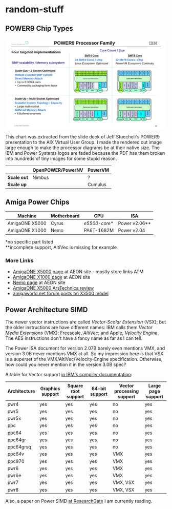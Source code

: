 # random-stuff

## POWER9 Chip Types

![slide 10 from POWER9 presentation](417cc949b5deeceec99d32fd6367102c2559b436.png)

This chart was extracted from the slide deck of Jeff Stuecheli's POWER9 presentation to the AIX Virtual User Group. I made the rendered out image large enough to make the processor diagrams be at their native size. The IBM and Power Systems logos are faded because the PDF has them broken into hundreds of tiny images for some stupid reason.

||OpenPOWER/PowerNV|PowerVM
-|-|-
**Scale out**|Nimbus|?
**Scale up**||Cumulus

## Amiga Power Chips

Machine|Motherboard|CPU|ISA
-|-|-|-
AmigaONE X5000 | Cyrus | *e5500-core** | Power v2.06**
AmigaONE X1000 | Nemo | PA6T-1682M | Power v2.04

*no specific part listed  
**incomplete support, AltiVec is missing for example

### More Links
* [AmigaONE X5000 page](http://www.a-eon.com/index.php?page=x5000) at AEON site - mostly store links ATM
* [AmigaONE X1000 page](http://www.a-eon.com/index.php?page=x1000) at AEON site
* [Nemo page](http://www.a-eon.com/?page=nemo) at AEON site
* [AmigaONE X5000 ArsTechnica review](https://arstechnica.com/gadgets/2017/05/the-a-eon-amiga-x5000-reviewed-the-beloved-amiga-meets-2017/)
* [amigaworld.net forum posts on X3500 model](http://amigaworld.net/modules/newbb/viewtopic.php?topic_id=39529&forum=33)

## Power Architecture SIMD

The newer vector instructions are called *Vector-Scalar Extension* (VSX); but the older instructions are have different names: IBM calls them *Vector Media Extensions* (VMX); Freescale, *AltiVec*; and Apple, *Velocity Engine*. The AES instructions don't have a fancy name as far as I can tell.

The Power ISA document for version 2.07B barely even mentions VMX, and version 3.0B never mentions VMX at all. So my impression here is that VSX is a superset of the VMX/AltiVec/Velocity-Engine specification. Otherwise, how could you never mention it in the version 3.0B spec?

A table for Vector support [in IBM's compiler documentation](https://www.ibm.com/support/knowledgecenter/SSGH2K_13.1.0/com.ibm.xlc131.aix.doc/compiler_ref/opt_arch.html):

<table><thead>
	<tr><th>Architecture</th><th>Graphics support</th><th>Square root support</th><th>64-bit support</th><th>Vector processing support</th><th>Large page support</th></tr>
	</thead><tbody>
	<tr><td>pwr4</td><td>yes</td><td>yes</td><td>yes</td><td>no</td><td>yes</td></tr>
	<tr><td>pwr5</td><td>yes</td><td>yes</td><td>yes</td><td>no</td><td>yes</td></tr>
	<tr><td>pwr5x</td><td>yes</td><td>yes</td><td>yes</td><td>no</td><td>yes</td></tr>
	<tr><td>ppc</td><td>yes</td><td>yes</td><td>yes</td><td>no</td><td>yes</td></tr>
	<tr><td>ppc64</td><td>yes</td><td>yes</td><td>yes</td><td>no</td><td>yes</td></tr>
	<tr><td>ppc64gr</td><td>yes</td><td>yes</td><td>yes</td><td>no</td><td>yes</td></tr>
	<tr><td>ppc64grsq</td><td>yes</td><td>yes</td><td>yes</td><td>no</td><td>yes</td></tr>
	<tr><td>ppc64v</td><td>yes</td><td>yes</td><td>yes</td><td>VMX</td><td>yes</td></tr>
	<tr><td>ppc970</td><td>yes</td><td>yes</td><td>yes</td><td>VMX</td><td>yes</td></tr>
	<tr><td>pwr6</td><td>yes</td><td>yes</td><td>yes</td><td>VMX</td><td>yes</td></tr>
	<tr><td>pwr6e</td><td>yes</td><td>yes</td><td>yes</td><td>VMX</td><td>yes</td></tr>
	<tr><td>pwr7</td><td>yes</td><td>yes</td><td>yes</td><td>VMX, VSX</td><td>yes</td></tr>
	<tr><td>pwr8</td><td>yes</td><td>yes</td><td>yes</td><td>VMX, VSX</td><td>yes</td></tr>
</tbody></table>

Also, a paper on Power SIMD [at ResearchGate](https://www.researchgate.net/publication/299472451_Workload_acceleration_with_the_IBM_POWER_vector-scalar_architecture) I am currently reading.
